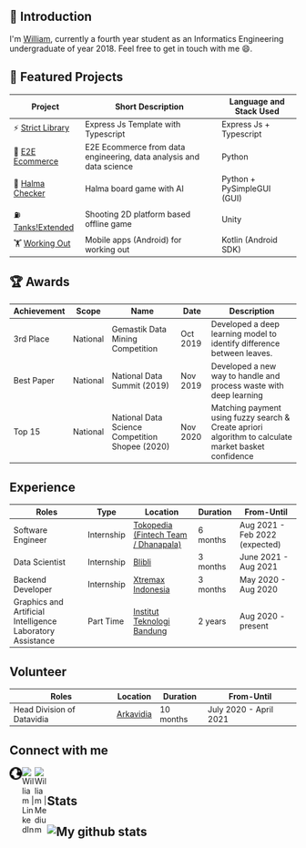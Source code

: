 <!--
Here are some ideas to get you started:

- 🔭 I’m currently working on ...
- 🌱 I’m currently learning ...
- 👯 I’m looking to collaborate on ...
- 🤔 I’m looking for help with ...
- 💬 Ask me about ...
- 📫 How to reach me: ...
- 😄 Pronouns: ...
- ⚡ Fun fact: ...
-->

## 💬 Introduction
I'm [William](https://william9923.github.io/), currently a fourth year student as an Informatics Engineering undergraduate of year 2018. Feel free to get in touch with me 😄.

## 🌱 Featured Projects
| Project | Short Description | Language and Stack Used |
|---------|-------------------|-------------------------|
|⚡ [Strict Library](https://typescript-express-demo.herokuapp.com/) | Express Js Template with Typescript | Express Js + Typescript |
|🛒 [E2E Ecommerce](https://github.com/William9923/E2E-Ecommerce) | E2E Ecommerce from data engineering, data analysis and data science | Python |
|🧠 [Halma Checker](https://github.com/if13518138/Halma_Checker)     | Halma board game with AI     | Python + PySimpleGUI (GUI)             |
|⛽ [Tanks!Extended](https://github.com/William9923/Tanks-Extended)    | Shooting 2D platform based offline game  | Unity             |
|🏋️ [Working Out](https://github.com/William9923/WorkingOut)       | Mobile apps (Android) for working out     | Kotlin (Android SDK)             |


## 🏆 Awards

| Achievement | Scope | Name | Date | Description |
|-------------|-------|------|------|-------------|
| 3rd Place | National | Gemastik Data Mining Competition | Oct 2019 | Developed a deep learning model to identify difference between leaves. |
| Best Paper | National | National Data Summit (2019) | Nov 2019 | Developed a new way to handle and process waste with deep learning |
| Top 15 | National | National Data Science Competition Shopee (2020) | Nov 2020 | Matching payment using fuzzy search & Create apriori algorithm to calculate market basket confidence |

## Experience
| Roles | Type | Location | Duration | From-Until |
|-------------|-------|------|------|-------------|
| Software Engineer | Internship | [Tokopedia (Fintech Team / Dhanapala)](https://dhanapala.id/) | 6 months | Aug 2021 - Feb 2022 (expected) |
| Data Scientist | Internship | [Blibli](https://www.blibli.com/) | 3 months | June 2021 - Aug 2021 |
| Backend Developer | Internship | [Xtremax Indonesia](https://www.linkedin.com/company/xtremax/) | 3 months | May 2020 - Aug 2020 |
| Graphics and Artificial Intelligence Laboratory Assistance | Part Time | [Institut Teknologi Bandung](https://www.itb.ac.id/) | 2 years | Aug 2020 - present |

## Volunteer
| Roles | Location | Duration | From-Until |
|-------------|-------|------|------|
| Head Division of Datavidia | [Arkavidia](https://www.arkavidia.id/) | 10 months | July 2020 - April 2021 |

## Connect with me
[<img align="left" alt="william-porto.netlify.app" width="22px" src="https://raw.githubusercontent.com/iconic/open-iconic/master/svg/globe.svg" />][website]
[<img align="left" alt="William | LinkedIn" width="22px" src="https://cdn.jsdelivr.net/npm/simple-icons@v3/icons/linkedin.svg" />][linkedin]
[<img align="left" alt="William | Medium" width="22px" src="https://img.icons8.com/ios-filled/64/000000/medium-new.png"/>][medium]
<br>

## Stats
![My github stats](https://github-readme-stats.vercel.app/api?username=william9923&show_icons=true)
---

[website]: https://william-porto.netlify.app/
[linkedin]: https://www.linkedin.com/in/williamong9923
[medium]: https://medium.com/@williamong1400

